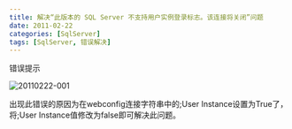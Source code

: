 ```yaml
---
title: 解决“此版本的 SQL Server 不支持用户实例登录标志。该连接将关闭”问题
date: 2011-02-22
categories: [SqlServer]
tags: [SqlServer, 错误解决]
---
```


错误提示

![20110222-001](http://oec2003.qiniudn.com/20110222-001.png)

出现此错误的原因为在webconfig连接字符串中的;User Instance设置为True了，将;User Instance值修改为false即可解决此问题。


